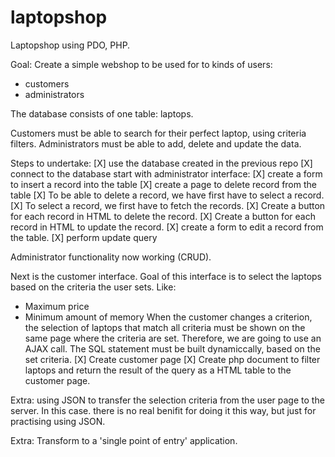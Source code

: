 # laptopshop
Laptopshop using PDO, PHP.

Goal:
Create a simple webshop to be used for to kinds of users:
- customers
- administrators

The database consists of one table: laptops.

Customers must be able to search for their perfect laptop, using criteria filters.
Administrators must be able to add, delete and update the data.

Steps to undertake:
[X] use the database created in the previous repo
[X] connect to the database
start with administrator interface:
   [X] create a form to insert a record into the table
   [X] create a page to delete record from the table
   [X] To be able to delete a record, we have first have to select a record.
   [X] To select a record, we first have to fetch the records.
   [X] Create a button for each record in HTML to delete the record.
   [X] Create a button for each record in HTML to update the record.
   [X] create a form to edit a record from the table.
   [X] perform update query

Administrator functionality now working (CRUD).

Next is the customer interface. Goal of this interface is to select the laptops based on the criteria the user sets. Like:
- Maximum price
- Minimum amount of memory
When the customer changes a criterion, the selection of laptops that match all criteria must be shown on the same page where the criteria are set. Therefore, we are going to use an AJAX call. The SQL statement must be built dynamiccally, based on the set criteria.
   [X] Create customer page
   [X] Create php document to filter laptops and return the result of the query as a HTML table to the customer page.

Extra:
using JSON to transfer the selection criteria from the user page to the server. In this case. there is no real benifit for doing it this way, but just for practising using JSON.

Extra:
Transform to a 'single point of entry' application.
